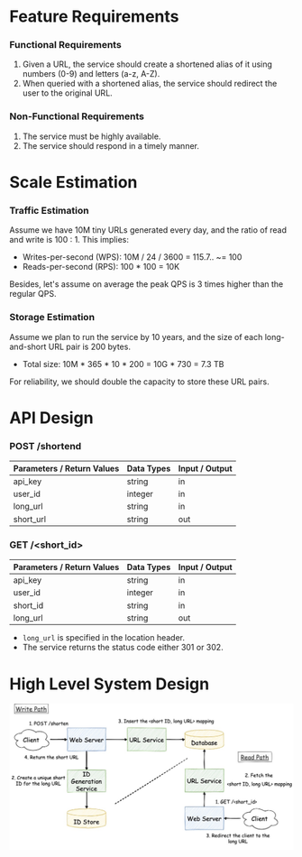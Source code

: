 # Feature Requirements

### Functional Requirements
1. Given a URL, the service should create a shortened alias of it using numbers (0-9) and letters (a-z, A-Z).
2. When queried with a shortened alias, the service should redirect the user to the original URL.

### Non-Functional Requirements
1. The service must be highly available.
2. The service should respond in a timely manner.

  
# Scale Estimation

### Traffic Estimation
Assume we have 10M tiny URLs generated every day, and the ratio of read and write is 100 : 1. This implies:
+ Writes-per-second (WPS): 10M / 24 / 3600 = 115.7.. ~= 100
+ Reads-per-second (RPS): 100 * 100 = 10K

Besides, let's assume on average the peak QPS is 3 times higher than the regular QPS.


### Storage Estimation
Assume we plan to run the service by 10 years, and the size of each long-and-short URL pair is 200 bytes.
+ Total size: 10M * 365 * 10 * 200 = 10G * 730 = 7.3 TB

For reliability, we should double the capacity to store these URL pairs.


# API Design

### POST /shortend
| Parameters / Return Values    | Data Types    | Input / Output    |
|-------------------------------|---------------|-------------------|
| api_key                       | string        | in                |
| user_id                       | integer       | in                |
| long_url                      | string        | in                |
| short_url                     | string        | out               |

### GET /<short_id>
| Parameters / Return Values    | Data Types    | Input / Output    |
|-------------------------------|---------------|-------------------|
| api_key                       | string        | in                |
| user_id                       | integer       | in                |
| short_id                      | string        | in                |
| long_url                      | string        | out               |
+ `long_url` is specified in the location header.
+ The service returns the status code either 301 or 302.

  
# High Level System Design
<p align="center">
  <img src="https://github.com/ZSShen/Hacking-Tech-Interview/blob/main/SystemDesign/TinyURL/photos/HighLevelSystemDesign.jpg"/>
</p>

